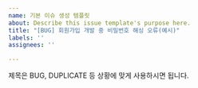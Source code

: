 ```yaml
---
name: 기본 이슈 생성 템플릿
about: Describe this issue template's purpose here.
title: "[BUG] 회원가입 개발 중 비밀번호 해싱 오류(예시)"
labels: ''
assignees: ''

---
```


제목은 BUG, DUPLICATE 등 상황에 맞게 사용하시면 됩니다.
